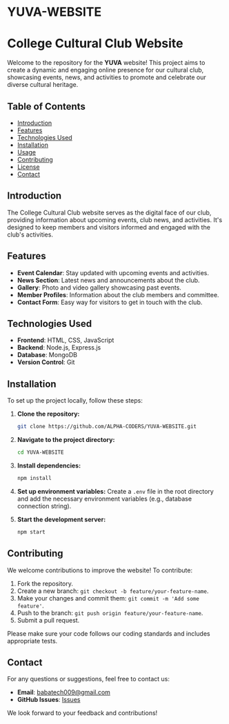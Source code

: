 # YUVA-WEBSITE
# College Cultural Club Website

Welcome to the repository for the **YUVA** website! This project aims to create a dynamic and engaging online presence for our cultural club, showcasing events, news, and activities to promote and celebrate our diverse cultural heritage.

## Table of Contents

- [Introduction](#introduction)
- [Features](#features)
- [Technologies Used](#technologies-used)
- [Installation](#installation)
- [Usage](#usage)
- [Contributing](#contributing)
- [License](#license)
- [Contact](#contact)

## Introduction

The College Cultural Club website serves as the digital face of our club, providing information about upcoming events, club news, and activities. It's designed to keep members and visitors informed and engaged with the club's activities.

## Features

- **Event Calendar**: Stay updated with upcoming events and activities.
- **News Section**: Latest news and announcements about the club.
- **Gallery**: Photo and video gallery showcasing past events.
- **Member Profiles**: Information about the club members and committee.
- **Contact Form**: Easy way for visitors to get in touch with the club.

## Technologies Used

- **Frontend**: HTML, CSS, JavaScript
- **Backend**: Node.js, Express.js
- **Database**: MongoDB
- **Version Control**: Git

## Installation

To set up the project locally, follow these steps:

1. **Clone the repository:**
    ```bash
    git clone https://github.com/ALPHA-CODERS/YUVA-WEBSITE.git
    ```
2. **Navigate to the project directory:**
    ```bash
    cd YUVA-WEBSITE
    ```
3. **Install dependencies:**
    ```bash
    npm install
    ```
4. **Set up environment variables:**
    Create a `.env` file in the root directory and add the necessary environment variables (e.g., database connection string).

5. **Start the development server:**
    ```bash
    npm start
    ```

## Contributing

We welcome contributions to improve the website! To contribute:

1. Fork the repository.
2. Create a new branch: `git checkout -b feature/your-feature-name`.
3. Make your changes and commit them: `git commit -m 'Add some feature'`.
4. Push to the branch: `git push origin feature/your-feature-name`.
5. Submit a pull request.

Please make sure your code follows our coding standards and includes appropriate tests.

## Contact

For any questions or suggestions, feel free to contact us:

- **Email**: babatech009@gmail.com    
- **GitHub Issues**: [Issues](https://github.com/ALPHA-CODERS/YUVA-WEBSITE/issues)

We look forward to your feedback and contributions!


